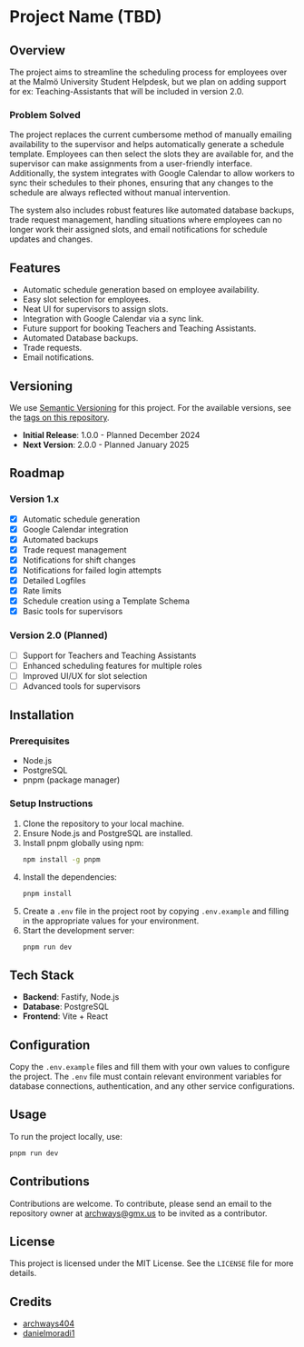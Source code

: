 # Project Name (TBD)

## Overview
The project aims to streamline the scheduling process for employees over at the Malmö University Student Helpdesk, but we plan on adding support for ex: Teaching-Assistants that will be included in version 2.0.

### Problem Solved
The project replaces the current cumbersome method of manually emailing availability to the supervisor and helps automatically generate a schedule template. Employees can then select the slots they are available for, and the supervisor can make assignments from a user-friendly interface. Additionally, the system integrates with Google Calendar to allow workers to sync their schedules to their phones, ensuring that any changes to the schedule are always reflected without manual intervention.

The system also includes robust features like automated database backups, trade request management, handling situations where employees can no longer work their assigned slots, and email notifications for schedule updates and changes.

## Features
- Automatic schedule generation based on employee availability.
- Easy slot selection for employees.
- Neat UI for supervisors to assign slots.
- Integration with Google Calendar via a sync link.
- Future support for booking Teachers and Teaching Assistants.
- Automated Database backups.
- Trade requests.
- Email notifications.

## Versioning

We use [Semantic Versioning](https://semver.org/) for this project. For the available versions, see the [tags on this repository](https://github.com/your-repo/tags).

- **Initial Release**: 1.0.0 - Planned December 2024
- **Next Version**: 2.0.0 - Planned January 2025

## Roadmap

### Version 1.x
- [x]  Automatic schedule generation
- [x]  Google Calendar integration
- [x]  Automated backups
- [x]  Trade request management
- [x]  Notifications for shift changes
- [x]  Notifications for failed login attempts
- [x]  Detailed Logfiles
- [x]  Rate limits
- [x]  Schedule creation using a Template Schema
- [x]  Basic tools for supervisors

### Version 2.0 (Planned)
- [ ]  Support for Teachers and Teaching Assistants
- [ ]  Enhanced scheduling features for multiple roles
- [ ]  Improved UI/UX for slot selection
- [ ]  Advanced tools for supervisors

## Installation

### Prerequisites
- Node.js
- PostgreSQL
- pnpm (package manager)

### Setup Instructions
1. Clone the repository to your local machine.
2. Ensure Node.js and PostgreSQL are installed.
3. Install pnpm globally using npm:
   ```bash
   npm install -g pnpm
   ```
4. Install the dependencies:
   ```bash
   pnpm install
   ```
5. Create a `.env` file in the project root by copying `.env.example` and filling in the appropriate values for your environment.
6. Start the development server:
   ```bash
   pnpm run dev
   ```

## Tech Stack
- **Backend**: Fastify, Node.js
- **Database**: PostgreSQL
- **Frontend**: Vite + React

## Configuration
Copy the `.env.example` files and fill them with your own values to configure the project. The `.env` file must contain relevant environment variables for database connections, authentication, and any other service configurations.

## Usage
To run the project locally, use:
```bash
pnpm run dev
```

## Contributions
Contributions are welcome. To contribute, please send an email to the repository owner at archways@gmx.us to be invited as a contributor.

## License
This project is licensed under the MIT License. See the `LICENSE` file for more details.

## Credits

- [archways404](https://github.com/archways404)
- [danielmoradi1](https://github.com/danielmoradi1)
